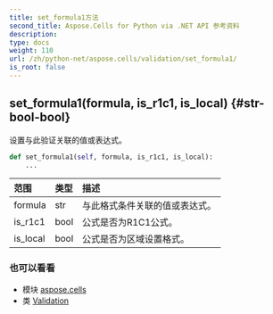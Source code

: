 ```yaml
---
title: set_formula1方法
second_title: Aspose.Cells for Python via .NET API 参考资料
description:
type: docs
weight: 110
url: /zh/python-net/aspose.cells/validation/set_formula1/
is_root: false
---
```

##  set_formula1(formula, is_r1c1, is_local) {#str-bool-bool}
设置与此验证关联的值或表达式。



```python
def set_formula1(self, formula, is_r1c1, is_local):
    ...
```


|范围|类型|描述|
| :- | :- | :- |
| formula | str |与此格式条件关联的值或表达式。|
| is_r1c1 | bool |公式是否为R1C1公式。|
| is_local | bool |公式是否为区域设置格式。|



### 也可以看看
* 模块 [aspose.cells](../../)
* 类 [Validation](/cells/zh/python-net/aspose.cells/validation)
